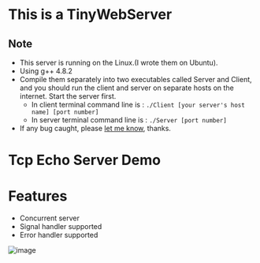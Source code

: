 # This is a TinyWebServer
## Note
- This server is running on the Linux.(I wrote them on Ubuntu).
- Using g++ 4.8.2
- Compile them separately into two executables called Server and Client, and you should run the client and server
on separate hosts on the internet. Start the server first.
    - In client terminal command line is : `./Client [your server's host name] [port number]`
    - In server terminal command line is : `./Server [port number]`
- If any bug caught, please [let me know](https://github.com/Soyn/TinyWebServer/issues), thanks.

# Tcp Echo Server Demo

# Features
  - Concurrent server
  - Signal handler supported
  - Error handler supported


![image](https://github.com/Soyn/TinyWebServer/blob/master/screenshots/tcp_echo_demo.gif)
